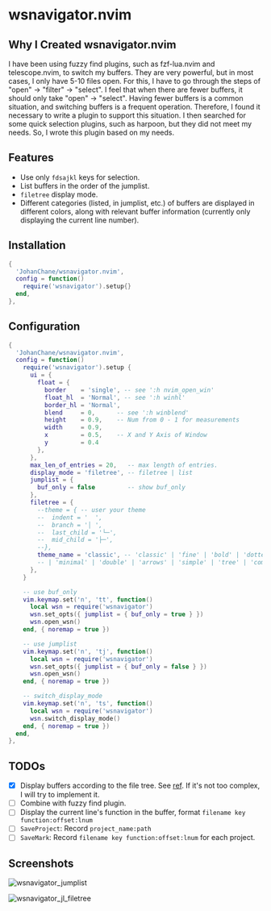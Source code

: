 # wsnavigator.nvim

## Why I Created wsnavigator.nvim

I have been using fuzzy find plugins, such as fzf-lua.nvim and telescope.nvim, to switch my buffers. They are very powerful, but in most cases, I only have 5-10 files open. For this, I have to go through the steps of "open" -> "filter" -> "select". I feel that when there are fewer buffers, it should only take "open" -> "select". Having fewer buffers is a common situation, and switching buffers is a frequent operation. Therefore, I found it necessary to write a plugin to support this situation. I then searched for some quick selection plugins, such as harpoon, but they did not meet my needs. So, I wrote this plugin based on my needs.

## Features

- Use only `fdsajkl` keys for selection.
- List buffers in the order of the jumplist.
- `filetree` display mode.
- Different categories (listed, in jumplist, etc.) of buffers are displayed in different colors, along with relevant buffer information (currently only displaying the current line number).

## Installation

```lua
{
  'JohanChane/wsnavigator.nvim',
  config = function()
    require('wsnavigator').setup{}
  end,
},
```

## Configuration

```lua
{
  'JohanChane/wsnavigator.nvim',
  config = function()
    require('wsnavigator').setup {
      ui = {
        float = {
          border    = 'single', -- see ':h nvim_open_win'
          float_hl  = 'Normal', -- see ':h winhl'
          border_hl = 'Normal',
          blend     = 0,      -- see ':h winblend'
          height    = 0.9,    -- Num from 0 - 1 for measurements
          width     = 0.9,
          x         = 0.5,    -- X and Y Axis of Window
          y         = 0.4
        },
      },
      max_len_of_entries = 20,   -- max length of entries.
      display_mode = 'filetree', -- filetree | list
      jumplist = {
        buf_only = false         -- show buf_only
      },
      filetree = {
        --theme = { -- user your theme
        --  indent = '  ',
        --  branch = '│ ',
        --  last_child = '└─',
        --  mid_child = '├─',
        --},
        theme_name = 'classic', -- 'classic' | 'fine' | 'bold' | 'dotted'
        -- | 'minimal' | 'double' | 'arrows' | 'simple' | 'tree' | 'compact_tree'
      },
    }

    -- use buf_only
    vim.keymap.set('n', 'tt', function()
      local wsn = require('wsnavigator')
      wsn.set_opts({ jumplist = { buf_only = true } })
      wsn.open_wsn()
    end, { noremap = true })

    -- use jumplist
    vim.keymap.set('n', 'tj', function()
      local wsn = require('wsnavigator')
      wsn.set_opts({ jumplist = { buf_only = false } })
      wsn.open_wsn()
    end, { noremap = true })

    -- switch_display_mode
    vim.keymap.set('n', 'ts', function()
      local wsn = require('wsnavigator')
      wsn.switch_display_mode()
    end, { noremap = true })
  end,
},
```

## TODOs

-   [x] Display buffers according to the file tree. See [ref](https://www.reddit.com/r/neovim/comments/1e9vibn/use_neotree_to_quick_switch_buffers_and_manage/). If it's not too complex, I will try to implement it.
-   [ ] Combine with fuzzy find plugin.
-   [ ] Display the current line's function in the buffer, format `filename key function:offset:lnum`
-   [ ] `SaveProject`: Record `project_name:path`
-   [ ] `SaveMark`: Record `filename key function:offset:lnum` for each project.

## Screenshots

![wsnavigator_jumplist](https://github.com/user-attachments/assets/dbdd6231-4981-415c-a631-9a13aaf16886)

![wsnavigator_jl_filetree](https://github.com/user-attachments/assets/a6639f69-d379-45ba-864d-497e1ffc8c7c)

